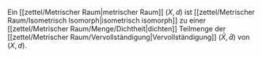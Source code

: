 Ein [[zettel/Metrischer Raum|metrischer Raum]] $(X, d)$ ist [[zettel/Metrischer Raum/Isometrisch Isomorph|isometrisch isomorph]] zu einer [[zettel/Metrischer Raum/Menge/Dichtheit|dichten]] Teilmenge der [[zettel/Metrischer Raum/Vervollständigung|Vervollständigung]] $(\bar{X}, \bar{d})$ von $(X, d)$.